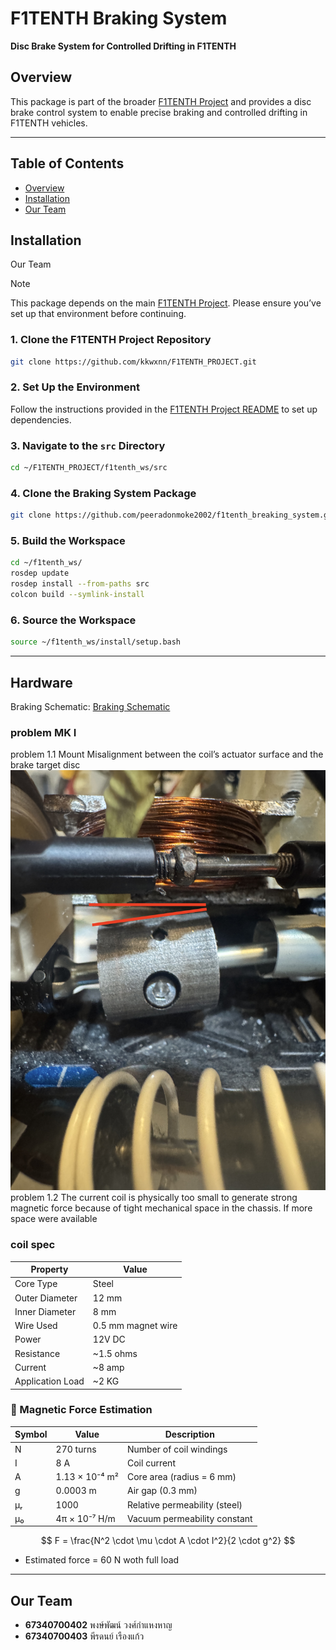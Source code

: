 # F1TENTH Braking System

**Disc Brake System for Controlled Drifting in F1TENTH**

## Overview

This package is part of the broader [F1TENTH Project](https://github.com/kkwxnn/F1TENTH_PROJECT) and provides a disc brake control system to enable precise braking and controlled drifting in F1TENTH vehicles.

---

## Table of Contents
- [Overview](#overview)
- [Installation](#installation)
- [Our Team](#our-team)

## Installation
Our Team
> [!Note]
> This package depends on the main [F1TENTH Project](https://github.com/kkwxnn/F1TENTH_PROJECT). Please ensure you’ve set up that environment before continuing.

### 1. Clone the F1TENTH Project Repository

```bash
git clone https://github.com/kkwxnn/F1TENTH_PROJECT.git
```

### 2. Set Up the Environment

Follow the instructions provided in the [F1TENTH Project README](https://github.com/kkwxnn/F1TENTH_PROJECT/blob/humble/README.md) to set up dependencies.

### 3. Navigate to the `src` Directory

```bash
cd ~/F1TENTH_PROJECT/f1tenth_ws/src
```

### 4. Clone the Braking System Package

```bash
git clone https://github.com/peeradonmoke2002/f1tenth_breaking_system.git
```

### 5. Build the Workspace

```bash
cd ~/f1tenth_ws/
rosdep update
rosdep install --from-paths src
colcon build --symlink-install
```

### 6. Source the Workspace

```bash
source ~/f1tenth_ws/install/setup.bash
```

---
## Hardware 

Braking Schematic: [Braking Schematic](/.doc/Schematic_break_2025-06-09.pdf)

### problem MK I
 problem 1.1 Mount Misalignment between the coil’s actuator surface and the brake target disc
![coil](https://github.com/peeradonmoke2002/FRA532_Project_6702_6703/blob/main/.images/problem_1.JPG)
 problem 1.2  The current coil is physically too small to generate strong magnetic force because of tight mechanical space in the chassis. If more space were available

### coil spec 

| Property | Value |
|----------|-------|
| Core Type | Steel  |
| Outer Diameter | 12 mm |
| Inner Diameter | 8 mm |
| Wire Used | 0.5 mm magnet wire |
| Power | 12V DC |
| Resistance | ~1.5 ohms  |
| Current | ~8 amp |
|Application Load |  ~2 KG |

### 🧮 Magnetic Force Estimation


| Symbol | Value                        | Description                     |
|--------|------------------------------|---------------------------------|
| N      | 270 turns                    | Number of coil windings         |
| I      | 8 A                          | Coil current                    |
| A      | 1.13 × 10⁻⁴ m²              | Core area (radius = 6 mm)       |
| g      | 0.0003 m                     | Air gap (0.3 mm)                |
| μᵣ     | 1000                         | Relative permeability (steel)   |
| μ₀     | 4π × 10⁻⁷ H/m               | Vacuum permeability constant    |

$$
F = \frac{N^2 \cdot \mu \cdot A \cdot I^2}{2 \cdot g^2}
$$

- Estimated force = 60 N woth full load


---
## Our Team
- **67340700402** พงษ์พัฒน์ วงศ์กำแหงหาญ
- **67340700403** พีรดนย์ เรืองแก้ว

